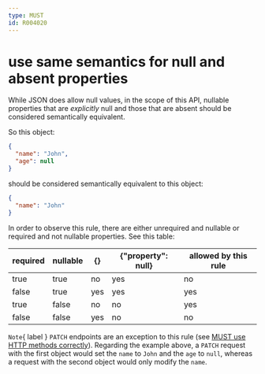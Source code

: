 ```yaml
---
type: MUST
id: R004020
---
```


# use same semantics for null and absent properties

While JSON does allow null values, in the scope of this API, nullable properties that are _explicitly_ null and those that are absent should be considered semantically equivalent.

So this object:

```json
{
  "name": "John",
  "age": null
}
```

should be considered semantically equivalent to this object:

```json
{
  "name": "John"
}
```

In order to observe this rule, there are either unrequired and nullable or required and not nullable properties.
See this table:

| required | nullable | {}  | {"property": null} | allowed by this rule |
| -------- | -------- | --- | ------------------ | -------------------- |
| true     | true     | no  | yes                | no                   |
| false    | true     | yes | yes                | yes                  |
| true     | false    | no  | no                 | yes                  |
| false    | false    | yes | no                 | no                   |

`Note`{ label } `PATCH` endpoints are an exception to this rule (see [MUST use HTTP methods correctly](R000007)). Regarding the example above, a `PATCH` request with the first object would set the `name` to `John` and the `age` to `null`, whereas a request with the second object would only modify the `name`.
